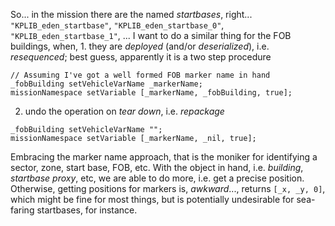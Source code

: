 
<!-- TODO: TBD: reformat and gather the thought process... -->

So... in the mission there are the named _startbases_, right... `"KPLIB_eden_startbase"`, `"KPLIB_eden_startbase_0"`, `"KPLIB_eden_startbase_1"`, ...
I want to do a similar thing for the FOB buildings, when, 1. they are _deployed_ (and/or _deserialized_), i.e. _resequenced_; best guess, apparently it is a two step procedure
```sqf
// Assuming I've got a well formed FOB marker name in hand
_fobBuilding setVehicleVarName _markerName;
missionNamespace setVariable [_markerName, _fobBuilding, true];
```
2. undo the operation on _tear down_, i.e. _repackage_
```sqf
_fobBuilding setVehicleVarName "";
missionNamespace setVariable [_markerName, _nil, true];
```
Embracing the marker name approach, that is the moniker for identifying a sector, zone, start base, FOB, etc.
With the object in hand, i.e. _building_, _startbase proxy_, etc, we are able to do more, i.e. get a precise position.
Otherwise, getting positions for markers is, _awkward_..., returns `[_x, _y, 0]`, which might be fine for most things, but is potentially undesirable for sea-faring startbases, for instance.


